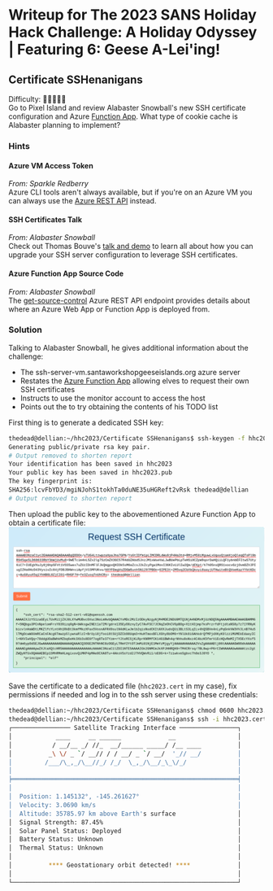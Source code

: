 # Writeup for The 2023 SANS Holiday Hack Challenge: A Holiday Odyssey \| Featuring 6: Geese A-Lei'ing!
## Certificate SSHenanigans
Difficulty: :christmas_tree::christmas_tree::christmas_tree::christmas_tree::christmas_tree:  
Go to Pixel Island and review Alabaster Snowball's new SSH certificate configuration and Azure [Function App](https://northpole-ssh-certs-fa.azurewebsites.net/api/create-cert?code=candy-cane-twirl). What type of cookie cache is Alabaster planning to implement?

### Hints
#### Azure VM Access Token
*From: Sparkle Redberry*  
Azure CLI tools aren't always available, but if you're on an Azure VM you can always use the [Azure REST API](https://learn.microsoft.com/en-us/entra/identity/managed-identities-azure-resources/how-to-use-vm-token) instead.
#### SSH Certificates Talk
*From: Alabaster Snowball*  
Check out Thomas Bouve's [talk and demo](https://youtu.be/4S0Rniyidt4) to learn all about how you can upgrade your SSH server configuration to leverage SSH certificates.
#### Azure Function App Source Code
*From: Alabaster Snowball*  
The [get-source-control](https://learn.microsoft.com/en-us/rest/api/appservice/web-apps/get-source-control) Azure REST API endpoint provides details about where an Azure Web App or Function App is deployed from.

### Solution
Talking to Alabaster Snowball, he gives additional information about the challenge:
* The ssh-server-vm.santaworkshopgeeseislands.org azure server
* Restates the [Azure Function App](https://northpole-ssh-certs-fa.azurewebsites.net/api/create-cert?code=candy-cane-twirl) allowing elves to request their own SSH certificates
* Instructs to use the monitor account to access the host
* Points out the to try obtaining the contents of his TODO list

First thing is to generate a dedicated SSH key:
```bash
thedead@dellian:~/hhc2023/Certificate SSHenanigans$ ssh-keygen -f hhc2023
Generating public/private rsa key pair.
# Output removed to shorten report
Your identification has been saved in hhc2023
Your public key has been saved in hhc2023.pub
The key fingerprint is:
SHA256:lcvFbYD3/mgiNJohS1tokhTa0duNE35uHGReft2vRsk thedead@dellian
# Output removed to shorten report
```

Then upload the public key to the abovementioned Azure Function App to obtain a certificate file:
![upload_ssh_key](imgs/upload_ssh_key.png)

Save the certificate to a dedicated file (`hhc2023.cert` in my case), fix permissions if needed and log in to the ssh server using these credentials:
```bash
thedead@dellian:~/hhc2023/Certificate SSHenanigans$ chmod 0600 hhc2023.cert
thedead@dellian:~/hhc2023/Certificate SSHenanigans$ ssh -i hhc2023.cert -i hhc2023 monitor@ssh-server-vm.santaworkshopgeeseislands.org
┌──────────────── Satellite Tracking Interface ────────────────┐
│            ____     __ ______             __                 │
│           / __/__ _/ //_  __/______ _____/ /__ ____          │
│          _\ \/ _ `/ __// / / __/ _ `/ __/  '_// __/          │
│         /___/\_,_/\__//_/ /_/  \_,_/\__/_\_\/_/              │
│                                                              │
╞══════════════════════════════════════════════════════════════╡
│                                                              │
│  Position: 1.145132°, -145.261627°                           │
│  Velocity: 3.0690 km/s                                       │
│  Altitude: 35785.97 km above Earth's surface                 │
│  Signal Strength: 87.45%                                     │
│  Solar Panel Status: Deployed                                │
│  Battery Status: Unknown                                     │
│  Thermal Status: Unknown                                     │
│                                                              │
│          **** Geostationary orbit detected! ****             │
│                                                              │
└──────────────────────────────────────────────────────────────┘
```